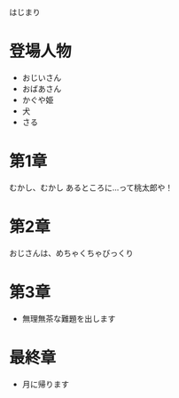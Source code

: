 はじまり

# 登場人物

* おじいさん
* おばあさん
* かぐや姫
* 犬
* さる

# 第1章

むかし、むかし
あるところに...って桃太郎や！

# 第2章

おじさんは、めちゃくちゃびっくり

# 第3章

* 無理無茶な難題を出します

# 最終章

* 月に帰ります
